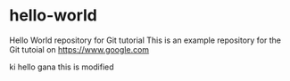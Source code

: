 # hello-world
Hello World repository for Git tutorial
This is an example repository for the Git tutoial on
https://www.google.com

ki
hello gana
this is modified
